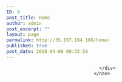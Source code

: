 ```yaml
---
ID: 6
post_title: Home
author: admin
post_excerpt: ""
layout: page
permalink: http://35.197.194.186/home/
published: true
post_date: 2018-04-08 08:35:50
---
```

<!DOCTYPE html>
<html>
<head>
	<title>Test</title>
	<link rel="stylesheet" type="text/css" href="style.css">
</head>
<body>

<header>
	<nav>
		<div class="main-wrapper">
		
		</div>
	</nav>
</header>

<section> 

</section>


</body>
<html>